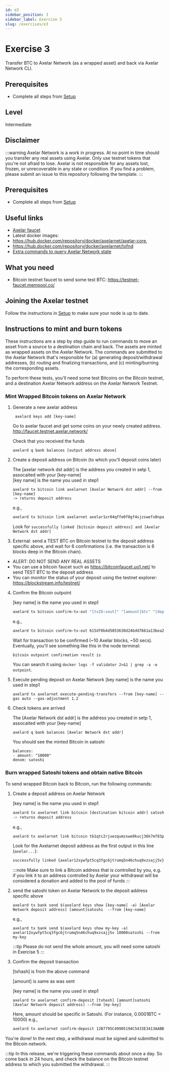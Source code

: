 ```yaml
---
id: e3
sidebar_position: 3
sidebar_label: Exercise 3
slug: /exercises/e3
---
```

# Exercise 3
Transfer BTC to Axelar Network (as a wrapped asset) and back via Axelar Network CLI.

## Prerequisites
- Complete all steps from [Setup](/setup.md)

## Level
Intermediate

## Disclaimer
:::warning
Axelar Network is a work in progress. At no point in time should you transfer any real assets using Axelar. Only use testnet tokens that you're not afraid to lose. Axelar is not responsible for any assets lost, frozen, or unrecoverable in any state or condition. If you find a problem, please submit an issue to this repository following the template.
:::

## Prerequisites
- Complete all steps from [Setup](/setup.md)

## Useful links
- [Axelar faucet](http://faucet.testnet.axelar.network/)
- Latest docker images:
- https://hub.docker.com/repository/docker/axelarnet/axelar-core,
- https://hub.docker.com/repository/docker/axelarnet/tofnd
- [Extra commands to query Axelar Network state](/extra-commands)

## What you need
- Bitcoin testnet faucet to send some test BTC: https://testnet-faucet.mempool.co/


## Joining the Axelar testnet

Follow the instructions in [Setup](/setup.md) to make sure your node is up to date.

## Instructions to mint and burn tokens
These instructions are a step by step guide to run commands to move an asset from a source to a destination chain and back. The assets are minted as wrapped assets on the Axelar Network. The commands are submitted to the Axelar Network that's responsible for (a) generating deposit/withdrawal addresses, (b) routing and finalizing transactions, and (c) minting/burning the corresponding assets.

To perform these tests, you'll need some test Bitcoins on the Bitcoin testnet, and a destination Axelar Network address on the Axelar Network Testnet.

### Mint Wrapped Bitcoin tokens on Axelar Network
1. Generate a new axelar address
   ```
    axelard keys add [key-name]
    ```
    Go to axelar faucet and get some coins on your newly created address. http://faucet.testnet.axelar.network/
    
    Check that you received the funds
    ```
    axelard q bank balances [output address above]
    ```

2. Create a deposit address on Bitcoin (to which you'll deposit coins later)
   
    The [axelar network dst addr] is the address you created in setp 1, assocaited with your [key-name]\
    [key name] is the name you used in step1
    ```
    axelard tx bitcoin link axelarnet [Axelar Network dst addr] --from [key-name]
    -> returns deposit address
    ```

    e.g.,
    ```bash
    axelard tx bitcoin link axelarnet axelar1xr04qffe0f0gf4sjzswefx0npadsxfmrs7kry6 --from my-key
    ```

    Look for `successfully linked [bitcoin deposit address] and [Axelar Network dst addr]`

3. External: send a TEST BTC on Bitcoin testnet to the deposit address specific above, and wait for 6 confirmations (i.e. the transaction is 6 blocks deep in the Bitcoin chain).
- ALERT: DO NOT SEND ANY REAL ASSETS
- You can use a bitcoin faucet such as https://bitcoinfaucet.uo1.net/ to send TEST BTC to the deposit address
- You can monitor the status of your deposit using the testnet explorer: https://blockstream.info/testnet/


4. Confirm the Bitcoin outpoint
   
   [key name] is the name you used in step1
    ```bash
    axelard tx bitcoin confirm-tx-out "[txID:vout]" "[amount]btc" "[deposit address]" --from [key-name]
    ```

    e.g.,

    ```bash
    axelard tx bitcoin confirm-tx-out 615df0b4d5053630d24bdd7661a13bea28af8bc1eb0e10068d39b4f4f9b6082d:0 0.0001btc tb1qlteveekr7u2qf8faa22gkde37epngsx9d7vgk98ujtzw77c27k7qk2qvup --from my-key
    ```

    Wait for transaction to be confirmed (~10 Axelar blocks, ~50 secs).
    Eventually, you'll see something like this in the node terminal:

    ```bash
    bitcoin outpoint confirmation result is
    ```

    You can search it using `docker logs -f validator 2>&1 | grep -a -e outpoint`.
5. Execute pending deposit on Axelar Network
   [key name] is the name you used in step1
   ```
   axelard tx axelarnet execute-pending-transfers --from [key-name] --gas auto --gas-adjustment 1.2
   ```
6. Check tokens are arrived
   
   The [Axelar Network dst addr] is the address you created in setp 1, assocaited with your [key-name]
   ```
   axelard q bank balances [Axelar Network dst addr]
   ```
   You should see the minted Bitcoin in satoshi
   ```
   balances:
   - amount: "10000"
   denom: satoshi
   ```

### Burn wrapped Satoshi tokens and obtain native Bitcoin

To send wrapped Bitcoin back to Bitcoin, run the following commands:

1. Create a deposit address on Axelar Network
   
   [key name] is the name you used in step1
   ```bash
   axelard tx axelarnet link bitcoin [destination bitcoin addr] satoshi --from [key-name]
   -> returns deposit address
   ```

   e.g.,
   ```bash
   axelard tx axelarnet link bitcoin tb1qtc2rjxezqumzxwe0kucj36k7mf83psa253684k satoshi --from my-key
   ```

   Look for the Axelarnet deposit address as the first output in this line (`axelar...`):

   ```bash
   successfully linked {axelar12xywfpt5cq3fgc6jtrumq5n46chuq9xzsajj5v} and {tb1qtc2rjxezqumzxwe0kucj36k7mf83psa253684k}
   ```
   :::note
   Make sure to link a Bitcoin address that is controlled by you, e.g. if you link it to an address controlled by Axelar your withdrawal will be considered a donation and added to the pool of funds
   :::

2. send the satoshi token on Axelar Network to the deposit address specific above
   ```
   axelard tx bank send $(axelard keys show [key-name] -a) [Axelar Network deposit address] [amount]satoshi  --from [key-name]
   ```
   e.g.,
   ```
   axelard tx bank send $(axelard keys show my-key -a) axelar12xywfpt5cq3fgc6jtrumq5n46chuq9xzsajj5v 10000satoshi --from my-key
   ```
   :::tip
   Please do not send the whole amount, you will need some satoshi in Exercise 5 
   :::


3. Confirm the deposit transaction
   
   [txhash] is from the above command
   
   [amount] is same as was sent

   [key name] is the name you used in step1
   
   ```
   axelard tx axelarnet confirm-deposit [txhash] [amount]satoshi [Axelar Network deposit address] --from [my-key]
   ```

   Here, amount should be specific in Satoshi. (For instance, 0.0001BTC = 10000)
   e.g.,
   
   ```bash
   axelard tx axelarnet confirm-deposit 12B7795C49905194C5433E3413AABBF3C6AA27BFD1F20303C66DA4319B143A91 10000satoshi axelar12xywfpt5cq3fgc6jtrumq5n46chuq9xzsajj5v --from my-key
   ```

You're done! In the next step, a withdrawal must be signed and submitted to the Bitcoin network.

:::tip
In this release, we're triggering these commands about once a day. So come back in 24 hours, and check the balance on the Bitcoin testnet address to which you submitted the withdrawal.
:::

   
